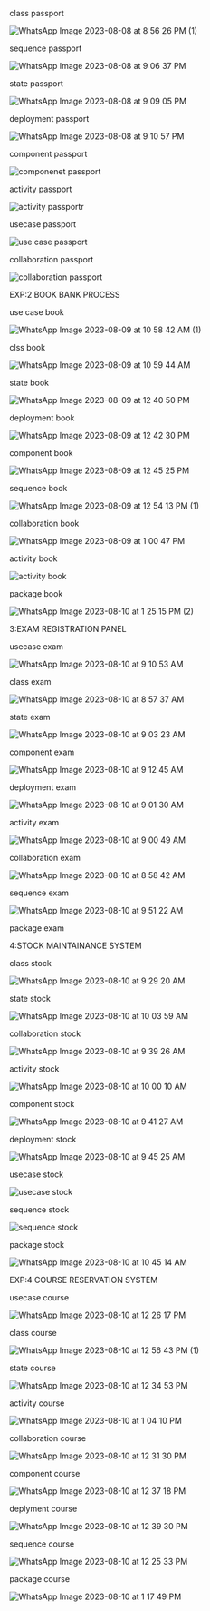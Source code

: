 class passport

![WhatsApp Image 2023-08-08 at 8 56 26 PM (1)](https://github.com/janumavilla/CSA11-ooad/assets/112294762/fb1b3423-ef4c-42a3-85fc-6c379085e922)

sequence passport

![WhatsApp Image 2023-08-08 at 9 06 37 PM](https://github.com/janumavilla/CSA11-ooad/assets/112294762/0bacbbc3-99c5-4954-a4be-06362df437fb)

state passport

![WhatsApp Image 2023-08-08 at 9 09 05 PM](https://github.com/janumavilla/CSA11-ooad/assets/112294762/09068428-ee73-4a15-a13d-e462826f34da)

deployment passport

![WhatsApp Image 2023-08-08 at 9 10 57 PM](https://github.com/janumavilla/CSA11-ooad/assets/112294762/9eda4fb4-d50d-4ade-be19-358c9e9fb936)

component passport

![componenet passport](https://github.com/janumavilla/CSA11-ooad/assets/112294762/a5f74be3-23d0-4dbb-9085-7bfd4ee58822)

activity passport

![activity passportr](https://github.com/janumavilla/CSA11-ooad/assets/112294762/5f019642-9360-4e49-a93d-44c8dc9cf5b4)

usecase passport

![use case passport](https://github.com/janumavilla/CSA11-ooad/assets/112294762/6facd0df-72d8-444f-9f53-e57054ccf7d6)

collaboration passport

![collaboration passport](https://github.com/janumavilla/CSA11-ooad/assets/112294762/b410a82d-69eb-44c7-840a-be09e70b5fad)

EXP:2 BOOK BANK PROCESS

use case book

![WhatsApp Image 2023-08-09 at 10 58 42 AM (1)](https://github.com/janumavilla/CSA11-ooad/assets/112294762/d68f4a9c-6626-4b36-ac4f-eaf2c5a844f3)

clss book

![WhatsApp Image 2023-08-09 at 10 59 44 AM](https://github.com/janumavilla/CSA11-ooad/assets/112294762/3f443eab-45dc-4528-a7f9-8e689470a955)

state book

![WhatsApp Image 2023-08-09 at 12 40 50 PM](https://github.com/janumavilla/CSA11-ooad/assets/112294762/6a3db3ac-63bc-4e75-a30b-44eefa2cc89b)

deployment book

![WhatsApp Image 2023-08-09 at 12 42 30 PM](https://github.com/janumavilla/CSA11-ooad/assets/112294762/43eb1812-0353-4d3e-8e1b-621400cd0ae8)

component book

![WhatsApp Image 2023-08-09 at 12 45 25 PM](https://github.com/janumavilla/CSA11-ooad/assets/112294762/c17034f2-624a-4013-9596-a32f9f02044c)

sequence book

![WhatsApp Image 2023-08-09 at 12 54 13 PM (1)](https://github.com/janumavilla/CSA11-ooad/assets/112294762/ebe7fcbd-1c52-4343-ab4b-188c569ec97e)

collaboration book

![WhatsApp Image 2023-08-09 at 1 00 47 PM](https://github.com/janumavilla/CSA11-ooad/assets/112294762/df3e59bc-b8ec-467e-b1ff-b228f37c424f)

activity book

![activity book](https://github.com/janumavilla/CSA11-ooad/assets/112294762/b7381bea-7bd1-4fcd-80b2-c928a81b445c)

package book

![WhatsApp Image 2023-08-10 at 1 25 15 PM (2)](https://github.com/janumavilla/CSA11-ooad/assets/112294762/eaf36411-dfa4-4f1d-8632-b79128933579)

3:EXAM REGISTRATION PANEL

usecase exam

![WhatsApp Image 2023-08-10 at 9 10 53 AM](https://github.com/janumavilla/CSA11-ooad/assets/112294762/e125ba23-e7f8-46a2-8f48-fdd23939fef7)

class exam

![WhatsApp Image 2023-08-10 at 8 57 37 AM](https://github.com/janumavilla/CSA11-ooad/assets/112294762/731224ed-42be-40a8-bcd0-16924be49c9f)

state exam

![WhatsApp Image 2023-08-10 at 9 03 23 AM](https://github.com/janumavilla/CSA11-ooad/assets/112294762/f7b104a8-77dd-460d-9d14-20f447ec616c)

component exam

![WhatsApp Image 2023-08-10 at 9 12 45 AM](https://github.com/janumavilla/CSA11-ooad/assets/112294762/6570dd97-c596-40bd-94fb-1b256b43f41f)

deployment exam

![WhatsApp Image 2023-08-10 at 9 01 30 AM](https://github.com/janumavilla/CSA11-ooad/assets/112294762/62d1cc96-ff50-4434-afd0-18a471a1f85f)

activity exam

![WhatsApp Image 2023-08-10 at 9 00 49 AM](https://github.com/janumavilla/CSA11-ooad/assets/112294762/23217cd0-3094-4f89-87f6-5124601d80f4)

collaboration exam

![WhatsApp Image 2023-08-10 at 8 58 42 AM](https://github.com/janumavilla/CSA11-ooad/assets/112294762/67bde369-32ed-4542-89b5-e2b1537b833a)

sequence exam

![WhatsApp Image 2023-08-10 at 9 51 22 AM](https://github.com/janumavilla/CSA11-ooad/assets/112294762/97358bcb-5d9a-467a-9a61-7ea4da815855)

package exam



4:STOCK MAINTAINANCE SYSTEM

class stock

![WhatsApp Image 2023-08-10 at 9 29 20 AM](https://github.com/janumavilla/CSA11-ooad/assets/112294762/f403f03b-0d9e-4e94-814c-b0e049c0c9d5)

state stock

![WhatsApp Image 2023-08-10 at 10 03 59 AM](https://github.com/janumavilla/CSA11-ooad/assets/112294762/20e4f69f-111f-4d6a-96a2-16362427624f)

collaboration stock

![WhatsApp Image 2023-08-10 at 9 39 26 AM](https://github.com/janumavilla/CSA11-ooad/assets/112294762/3e11ee57-17ac-4cca-a7fb-42f4181b7a96)

activity stock

![WhatsApp Image 2023-08-10 at 10 00 10 AM](https://github.com/janumavilla/CSA11-ooad/assets/112294762/cd39898b-04ce-425d-968e-de29cb83f571)

component stock

![WhatsApp Image 2023-08-10 at 9 41 27 AM](https://github.com/janumavilla/CSA11-ooad/assets/112294762/442e9a26-d25f-4f42-a51e-b03965169115)

deployment stock

![WhatsApp Image 2023-08-10 at 9 45 25 AM](https://github.com/janumavilla/CSA11-ooad/assets/112294762/c6230e1e-cb43-456f-a701-df0b2203db63)

usecase stock

![usecase stock](https://github.com/janumavilla/CSA11-ooad/assets/112294762/e04abc11-e0ea-40b3-918a-26507cca7411)

sequence stock

![sequence stock](https://github.com/janumavilla/CSA11-ooad/assets/112294762/62d0846a-5d50-474c-b6b3-b7705a0bc6b6)

package stock

![WhatsApp Image 2023-08-10 at 10 45 14 AM](https://github.com/janumavilla/CSA11-ooad/assets/112294762/33f65292-1ade-4e84-b523-40e1d42dd8fc)

EXP:4 COURSE RESERVATION SYSTEM

usecase course

![WhatsApp Image 2023-08-10 at 12 26 17 PM](https://github.com/janumavilla/CSA11-ooad/assets/112294762/157007b1-9887-4d1e-8d42-cd24a4f191fe)

class course

![WhatsApp Image 2023-08-10 at 12 56 43 PM (1)](https://github.com/janumavilla/CSA11-ooad/assets/112294762/2b379e0c-cda9-4595-ad29-31e56796c3d6)

state course

![WhatsApp Image 2023-08-10 at 12 34 53 PM](https://github.com/janumavilla/CSA11-ooad/assets/112294762/0df702ac-c1e5-4ce9-aa27-bb0fe3fcba61)

activity course

![WhatsApp Image 2023-08-10 at 1 04 10 PM](https://github.com/janumavilla/CSA11-ooad/assets/112294762/4cd78bb8-8e8f-45bb-91ed-06b45eb9f073)

collaboration course

![WhatsApp Image 2023-08-10 at 12 31 30 PM](https://github.com/janumavilla/CSA11-ooad/assets/112294762/9e96a1c5-30d3-4ce7-b8a4-b3b27f1e7282)

component course

![WhatsApp Image 2023-08-10 at 12 37 18 PM](https://github.com/janumavilla/CSA11-ooad/assets/112294762/c82ccaec-957f-4b80-8390-fd4ca27af379)

deplyment course

![WhatsApp Image 2023-08-10 at 12 39 30 PM](https://github.com/janumavilla/CSA11-ooad/assets/112294762/d3db9d3b-fad5-4cf9-88d0-8782a1dd0f81)

sequence course

![WhatsApp Image 2023-08-10 at 12 25 33 PM](https://github.com/janumavilla/CSA11-ooad/assets/112294762/943b1cae-2090-4bce-abb4-8d29b70cdefb)

package course

![WhatsApp Image 2023-08-10 at 1 17 49 PM](https://github.com/janumavilla/CSA11-ooad/assets/112294762/ee2e6793-d731-41f7-ba2f-c7060ebc2d51)








































